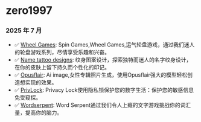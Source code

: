 # zero1997

### 2025 年 7 月
* :white_check_mark: [Wheel Games](https://www.wheelgames.net): Spin Games,Wheel Games,运气轮盘游戏，通过我们迷人的轮盘游戏系列，尽情享受乐趣和兴奋。
* :white_check_mark: [Name tattoo designs](https://www.tattoodesign.online): 纹身图案设计，探索独特而迷人的名字纹身设计，在你的皮肤上留下持久而个性化的印记。
* :white_check_mark: [Opusflair](https://www.opusflair.com): Ai image,女性专辑照片生成，使用Opusflair强大的模型轻松创造想实现的效果。
* :white_check_mark: [PrivLock](https://www.privlock.org): Privacy Lock使用隐私锁保护您的数字生活：保护您的敏感信息免受窥探。
* :white_check_mark: [Wordserpent](https://www.wordserpent.online): Word Serpent通过我们令人上瘾的文字游戏挑战你的词汇量，提高你的脑力。

